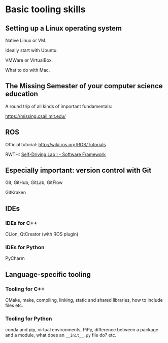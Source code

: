 # Basic tooling skills



## Setting up a Linux operating system

Native Linux or VM. 

Ideally start with Ubuntu. 

VMWare or VirtualBox.

What to do with Mac. 

## The Missing Semester of your computer science education

A round trip of all kinds of important fundamentals: 

https://missing.csail.mit.edu/

## ROS

Official tutorial: http://wiki.ros.org/ROS/Tutorials

RWTH: [Self-Driving Lab I - Software Framework](https://git.rwth-aachen.de/ika/sdl1-ws2020)


## Especially important: version control with Git

Git, GitHub, GitLab, GitFlow

GitKraken



## IDEs

### IDEs for C++

CLion, QtCreator (with ROS plugin)

### IDEs for Python 

PyCharm


## Language-specific tooling 


### Tooling for C++ 

CMake, make, compiling, linking, static and shared libraries, how to include files etc.


### Tooling for Python 

conda and pip, virtual environments, PiPy, difference between a package and a module, what does an `__init__.py` file do? etc.

